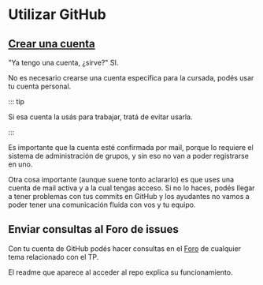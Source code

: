 # Utilizar GitHub

## [Crear una cuenta](https://github.com/join)

"Ya tengo una cuenta, ¿sirve?" SI.

No es necesario crearse una cuenta específica para la cursada, podés usar tu
cuenta personal.

::: tip

Si esa cuenta la usás para trabajar, tratá de evitar usarla.

:::

Es importante que la cuenta esté confirmada por mail, porque lo requiere el
sistema de administración de grupos, y sin eso no van a poder registrarse en
uno.

Otra cosa importante (aunque suene tonto aclararlo) es que uses una cuenta de
mail activa y a la cual tengas acceso. Si no lo haces, podés llegar a tener
problemas con tus commits en GitHub y los ayudantes no vamos a poder tener una
comunicación fluida con vos y tu equipo.

## Enviar consultas al Foro de issues

Con tu cuenta de GitHub podés hacer consultas en el
[Foro](https://github.com/sisoputnfrba/foro#readme) de cualquier tema
relacionado con el TP.

El readme que aparece al acceder al repo explica su funcionamiento.
